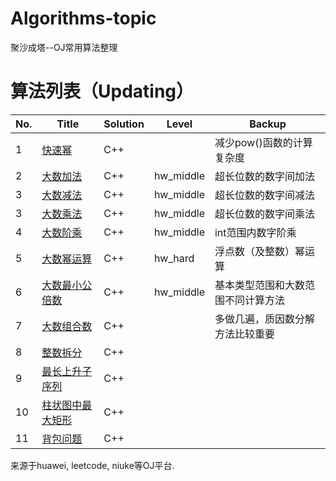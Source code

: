# Algorithms-topic
聚沙成塔--OJ常用算法整理
# 算法列表（Updating）
|No.|Title|Solution|Level|Backup|
|---|-----|--------|-----|------|
|1|[快速幂](https://github.com/Wupingyang/Algorithms-topic/blob/master/%E5%BF%AB%E9%80%9F%E5%B9%82.md)|C++||减少pow()函数的计算复杂度|
|2|[大数加法](https://github.com/Wupingyang/Algorithms-topic/blob/master/%E5%A4%A7%E6%95%B0%E5%8A%A0%E6%B3%95.md)|C++|hw_middle|超长位数的数字间加法|
|3|[大数减法](https://github.com/Wupingyang/Algorithms-topic/blob/master/%E5%A4%A7%E6%95%B0%E5%87%8F%E6%B3%95.md)|C++|hw_middle|超长位数的数字间减法|
|3|[大数乘法](https://github.com/Wupingyang/Algorithms-topic/blob/master/%E5%A4%A7%E6%95%B0%E4%B9%98%E6%B3%95.md)|C++|hw_middle|超长位数的数字间乘法|
|4|[大数阶乘](https://github.com/Wupingyang/Algorithms-topic/blob/master/%E5%A4%A7%E6%95%B0%E9%98%B6%E4%B9%98.md)|C++|hw_middle|int范围内数字阶乘|
|5|[大数幂运算](https://github.com/Wupingyang/Algorithms-topic/blob/master/%E5%A4%A7%E6%95%B0%E5%B9%82%E8%BF%90%E7%AE%97.md)|C++|hw_hard|浮点数（及整数）幂运算|
|6|[大数最小公倍数](https://github.com/Wupingyang/Algorithms-topic/blob/master/%E5%A4%A7%E6%95%B0%E6%9C%80%E5%B0%8F%E5%85%AC%E5%80%8D%E6%95%B0.md)|C++|hw_middle|基本类型范围和大数范围不同计算方法|
|7|[大数组合数](https://github.com/Wupingyang/Algorithms-topic/blob/master/%E5%A4%A7%E6%95%B0%E7%BB%84%E5%90%88%E6%95%B0.md)|C++||多做几遍，质因数分解方法比较重要|
|8|[整数拆分]()|C++||
|9|[最长上升子序列]()|C++||
|10|[柱状图中最大矩形]()|C++||
|11|[背包问题]()|C++||

来源于huawei, leetcode, niuke等OJ平台.
